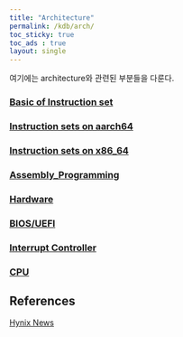```yaml
---
title: "Architecture"
permalink: /kdb/arch/
toc_sticky: true
toc_ads : true
layout: single
---
```


여기에는 architecture와 관련된 부분들을 다룬다.

### [Basic of Instruction set](/kdb/arch/basic_of_instruction_set)
### [Instruction sets on aarch64](/kdb/arch/instruction_sets_on_aarch64/)
### [Instruction sets on x86_64](/kdb/arch/instruction_sets_on_x86_64/)
### [Assembly_Programming](/kdb/arch/assembly_programming)
### [Hardware](/kdb/arch/hardware/)
### [BIOS/UEFI](/kdb/arch/bios_uefi/)
### [Interrupt Controller](/kdb/arch/interrupt_controller/)
### [CPU](/kdb/arch/cpu/)


## References
[Hynix News](https://news.skhynix.co.kr/category/Technology)   
